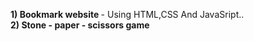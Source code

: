 <b> 1) Bookmark website </b> - Using HTML,CSS And JavaSript.. <br>
<b> 2) Stone - paper - scissors game <b>
